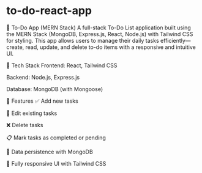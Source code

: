 # to-do-react-app
📝 To-Do App (MERN Stack)
A full-stack To-Do List application built using the MERN Stack (MongoDB, Express.js, React, Node.js) with Tailwind CSS for styling. This app allows users to manage their daily tasks efficiently—create, read, update, and delete to-do items with a responsive and intuitive UI.

🚀 Tech Stack
Frontend: React, Tailwind CSS

Backend: Node.js, Express.js

Database: MongoDB (with Mongoose)

🔧 Features
✅ Add new tasks

📝 Edit existing tasks

❌ Delete tasks

📋 Mark tasks as completed or pending

💾 Data persistence with MongoDB

📱 Fully responsive UI with Tailwind CSS